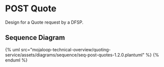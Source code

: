 # POST Quote

Design for a Quote request by a DFSP.

## Sequence Diagram

{% uml src="mojaloop-technical-overview/quoting-service/assets/diagrams/sequence/seq-post-quotes-1.2.0.plantuml" %}
{% enduml %}

